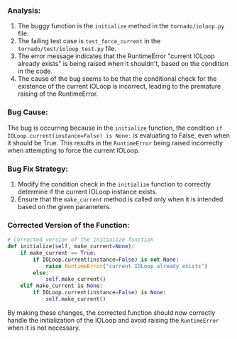 ### Analysis:
1. The buggy function is the `initialize` method in the `tornado/ioloop.py` file.
2. The failing test case is `test_force_current` in the `tornado/test/ioloop_test.py` file.
3. The error message indicates that the RuntimeError "current IOLoop already exists" is being raised when it shouldn't, based on the condition in the code.
4. The cause of the bug seems to be that the conditional check for the existence of the current IOLoop is incorrect, leading to the premature raising of the RuntimeError.

### Bug Cause:
The bug is occurring because in the `initialize` function, the condition `if IOLoop.current(instance=False) is None:` is evaluating to False, even when it should be True. This results in the `RuntimeError` being raised incorrectly when attempting to force the current IOLoop.

### Bug Fix Strategy:
1. Modify the condition check in the `initialize` function to correctly determine if the current IOLoop instance exists.
2. Ensure that the `make_current` method is called only when it is intended based on the given parameters.

### Corrected Version of the Function:

```python
# Corrected version of the initialize function
def initialize(self, make_current=None):
    if make_current == True:
        if IOLoop.current(instance=False) is not None:
            raise RuntimeError("current IOLoop already exists")
        else:
            self.make_current()
    elif make_current is None:
        if IOLoop.current(instance=False) is None:
            self.make_current()
```

By making these changes, the corrected function should now correctly handle the initialization of the IOLoop and avoid raising the `RuntimeError` when it is not necessary.